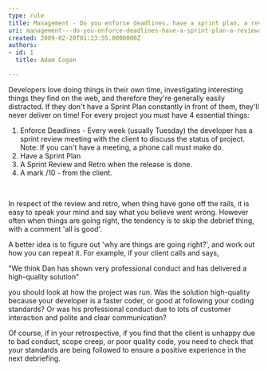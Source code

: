 ```yaml
---
type: rule
title: Management - Do you enforce deadlines, have a sprint plan, a review/retro and a mark /10
uri: management---do-you-enforce-deadlines-have-a-sprint-plan-a-reviewretro-and-a-mark-10
created: 2009-02-20T01:23:55.0000000Z
authors:
- id: 1
  title: Adam Cogan

---
```


Developers love doing things in their own time, investigating interesting things they find on the web, and therefore they're generally easily distracted. If they don't have a Sprint Plan constantly in front of them, they'll never deliver on time! For every project you must have 4 essential things: <br>
 
1. Enforce Deadlines - Every week (usually Tuesday) the developer has a sprint review meeting with the client to discuss the status of project. 
<br>    Note: If you can't have a meeting, a phone call must make do.
2. Have a Sprint Plan
3. A Sprint Review and Retro when the release is done.
4. A mark /10 - from the client.  ​
<br>


In respect of the review and retro, when thing have gone off the rails, it is easy to speak your mind and say what you believe went wrong. However often when things are going right, the tendency is to skip the debrief thing, with a comment 'all is good'.

A better idea is to figure out 'why are things are going right?', and work out how you can repeat it. For example, if your client calls and says,

"We think Dan has shown very professional conduct and has delivered a high-quality solution"

you should look at how the project was run. Was the solution high-quality because your developer is a faster coder, or good at following your coding standards? Or was his professional conduct due to lots of customer interaction and polite and clear communication?

Of course, if in your retrospective, if you find that the client is unhappy due to bad conduct, scope creep, or poor quality code, you need to check that your standards are being followed to ensure a positive experience in the next debriefing.
